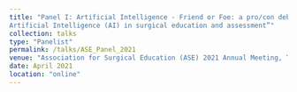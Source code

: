 ```yaml
---
title: "Panel I: Artificial Intelligence - Friend or Foe: a pro/con debate about the value of
Artificial Intelligence (AI) in surgical education and assessment”"
collection: talks
type: "Panelist"
permalink: /talks/ASE_Panel_2021
venue: "Association for Surgical Education (ASE) 2021 Annual Meeting, The Association for Surgical Education"
date: April 2021
location: "online"
---
```


